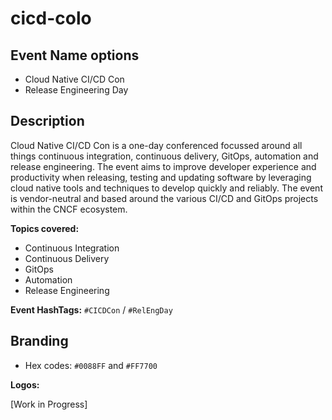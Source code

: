 # cicd-colo

## Event Name options

* Cloud Native CI/CD Con
* Release Engineering Day

## Description

Cloud Native CI/CD Con is a one-day conferenced focussed around all things continuous integration, continuous delivery, GitOps, automation and release engineering. The event aims to improve developer experience and productivity when releasing, testing and updating software by leveraging cloud native tools and techniques to develop quickly and reliably. The event is vendor-neutral and based around the various CI/CD and GitOps projects within the CNCF ecosystem.

**Topics covered:**

* Continuous Integration
* Continuous Delivery
* GitOps
* Automation
* Release Engineering

**Event HashTags:** `#CICDCon` / `#RelEngDay`

## Branding

* Hex codes: `#0088FF` and `#FF7700`

**Logos:**

[Work in Progress]
